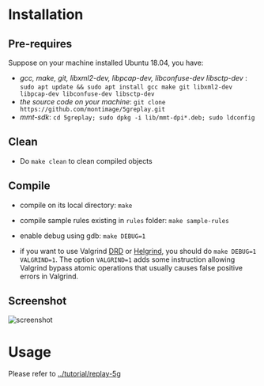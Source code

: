 # Installation

## Pre-requires

Suppose on your machine installed Ubuntu 18.04, you have:

- *gcc, make, git, libxml2-dev, libpcap-dev, libconfuse-dev libsctp-dev* :  `sudo apt update && sudo apt install gcc make git libxml2-dev libpcap-dev libconfuse-dev libsctp-dev`
- *the source code on your machine*: `git clone https://github.com/montimage/5greplay.git`
- *mmt-sdk*: `cd 5greplay; sudo dpkg -i lib/mmt-dpi*.deb; sudo ldconfig`

## Clean

- Do `make clean` to clean compiled objects


## Compile


- compile on its local directory: `make`

- compile sample rules existing in `rules` folder: `make sample-rules`

- enable debug using gdb: `make DEBUG=1`


- if you want to use Valgrind [DRD](https://valgrind.org/docs/manual/drd-manual.html) or 
[Helgrind](https://valgrind.org/docs/manual/hg-manual.html), you should do `make DEBUG=1 VALGRIND=1`. The option `VALGRIND=1` adds some instruction allowing Valgrind bypass atomic operations that usually causes false positive errors in Valgrind.

## Screenshot

![screenshot](screenshot.gif)

# Usage

Please refer to [../tutorial/replay-5g](../tutorial/replay-5g)
